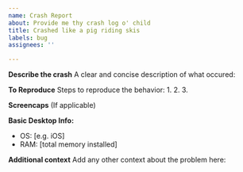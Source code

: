 ```yaml
---
name: Crash Report
about: Provide me thy crash log o' child
title: Crashed like a pig riding skis
labels: bug
assignees: ''

---
```


**Describe the crash**
A clear and concise description of what occured:

**To Reproduce**
Steps to reproduce the behavior:
1. 
2.
3.

**Screencaps** (If applicable)

**Basic Desktop Info:**
 - OS: [e.g. iOS]
- RAM: [total memory installed]

**Additional context**
Add any other context about the problem here:
